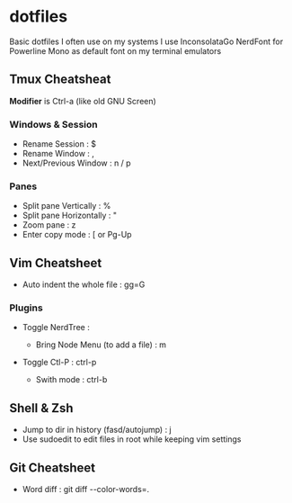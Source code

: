 dotfiles
========

Basic dotfiles I often use on my systems
I use InconsolataGo NerdFont for Powerline Mono as default font on my terminal emulators

## Tmux Cheatsheat
**Modifier** is Ctrl-a (like old GNU Screen)

### Windows & Session
* Rename Session : $
* Rename Window : ,
* Next/Previous Window : n / p

### Panes
* Split pane Vertically : %
* Split pane Horizontally : "
* Zoom pane : z
* Enter copy mode : [ or Pg-Up

## Vim Cheatsheet
* Auto indent the whole file : gg=G

### Plugins
* Toggle NerdTree : <F3>
  * Bring Node Menu (to add a file) : m

* Toggle Ctl-P : ctrl-p
  * Swith mode : ctrl-b

## Shell & Zsh
* Jump to dir in history (fasd/autojump) : j <search string>
* Use sudoedit to edit files in root while keeping vim settings

## Git Cheatsheet
* Word diff : git diff --color-words=.
